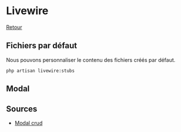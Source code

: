 # Livewire

[Retour](../readme.md)

## Fichiers par défaut

Nous pouvons personnaliser le contenu des fichiers créés par défaut.

```console
php artisan livewire:stubs
```

## Modal

##

## Sources

* [Modal crud](https://www.youtube.com/watch?v=UNbacpkDqis&list=TLPQMjIwMjIwMjNwLk5OTD0dsw&index=14)
